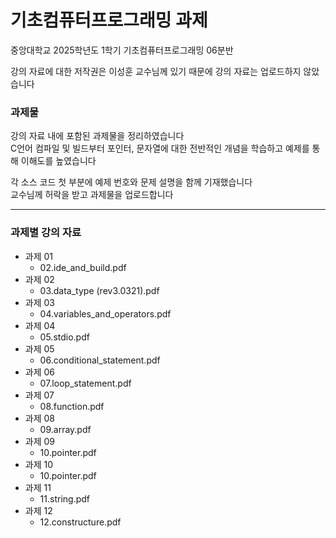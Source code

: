 # 기초컴퓨터프로그래밍 과제
중앙대학교 2025학년도 1학기 기초컴퓨터프로그래밍 06분반  

강의 자료에 대한 저작권은 이성훈 교수님께 있기 때문에 강의 자료는 업로드하지 않았습니다  

### 과제물  
강의 자료 내에 포함된 과제물을 정리하였습니다  
C언어 컴파일 및 빌드부터 포인터, 문자열에 대한 전반적인 개념을 학습하고 예제를 통해 이해도를 높였습니다  

각 소스 코드 첫 부분에 예제 번호와 문제 설명을 함께 기재했습니다  
교수님께 허락을 받고 과제물을 업로드합니다  

---

### 과제별 강의 자료
- 과제 01
  - 02.ide_and_build.pdf
- 과제 02
  - 03.data_type (rev3.0321).pdf
- 과제 03
  - 04.variables_and_operators.pdf
- 과제 04
  - 05.stdio.pdf
- 과제 05
  - 06.conditional_statement.pdf
- 과제 06
  - 07.loop_statement.pdf
- 과제 07
  - 08.function.pdf
- 과제 08
  - 09.array.pdf
- 과제 09
  - 10.pointer.pdf
- 과제 10
  - 10.pointer.pdf
- 과제 11
  - 11.string.pdf
- 과제 12
  - 12.constructure.pdf